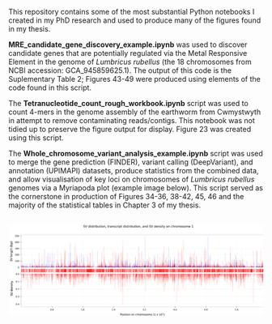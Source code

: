 This repository contains some of the most substantial Python notebooks I created in my PhD research and used to produce many of the figures found in my thesis. 

**MRE_candidate_gene_discovery_example.ipynb** was used to discover candidate genes that are potentially regulated via the Metal Responsive Element in the genome of *Lumbricus rubellus* (the 18 chromosomes from NCBI accession: GCA_945859625.1). The output of this code is the Suplementary Table 2; Figures 43-49 were produced using elements of the code found in this script.

The **Tetranucleotide_count_rough_workbook.ipynb** script was used to count 4-mers in the genome assembly of the earthworm from Cwmystwyth in attempt to remove contaminating reads/contigs. This notebook was not tidied up to preserve the figure output for display. Figure 23 was created using this script.

The **Whole_chromosome_variant_analysis_example.ipynb** script was used to merge the gene prediction (FINDER), variant calling (DeepVariant), and annotation (UPIMAPI) datasets, produce statistics from the combined data, and allow visualisation of key loci on chromosomes of *Lumbricus rubellus* genomes via a Myriapoda plot (example image below). This script served as the cornerstone in production of Figures 34-36, 38-42, 45, 46 and the majority of the statistical tables in Chapter 3 of my thesis.
<br />
<br />

![Screenshot](Chromosome_1_DinasPowys_vs_Cwmystwyth.png)
